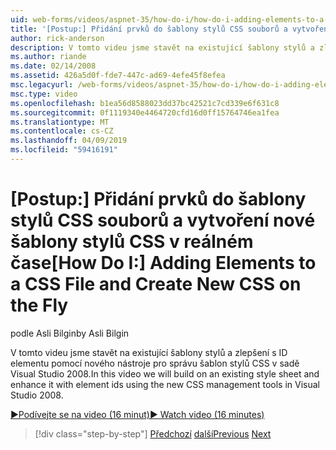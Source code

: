 ```yaml
---
uid: web-forms/videos/aspnet-35/how-do-i/how-do-i-adding-elements-to-a-css-file-and-create-new-css-on-the-fly
title: '[Postup:] Přidání prvků do šablony stylů CSS souborů a vytvoření nové šablony stylů CSS v reálném čase | Dokumentace Microsoftu'
author: rick-anderson
description: V tomto videu jsme stavět na existující šablony stylů a zlepšení s ID elementu pomocí nového nástroje pro správu šablon stylů CSS v sadě Visual Studio 2008.
ms.author: riande
ms.date: 02/14/2008
ms.assetid: 426a5d0f-fde7-447c-ad69-4efe45f8efea
msc.legacyurl: /web-forms/videos/aspnet-35/how-do-i/how-do-i-adding-elements-to-a-css-file-and-create-new-css-on-the-fly
msc.type: video
ms.openlocfilehash: b1ea56d8588023dd37bc42521c7cd339e6f631c8
ms.sourcegitcommit: 0f1119340e4464720cfd16d0ff15764746ea1fea
ms.translationtype: MT
ms.contentlocale: cs-CZ
ms.lasthandoff: 04/09/2019
ms.locfileid: "59416191"
---
```

# <a name="how-do-i-adding-elements-to-a-css-file-and-create-new-css-on-the-fly"></a><span data-ttu-id="c1e87-103">[Postup:] Přidání prvků do šablony stylů CSS souborů a vytvoření nové šablony stylů CSS v reálném čase</span><span class="sxs-lookup"><span data-stu-id="c1e87-103">[How Do I:] Adding Elements to a CSS File and Create New CSS on the Fly</span></span>

<span data-ttu-id="c1e87-104">podle Asli Bilgin</span><span class="sxs-lookup"><span data-stu-id="c1e87-104">by Asli Bilgin</span></span>

<span data-ttu-id="c1e87-105">V tomto videu jsme stavět na existující šablony stylů a zlepšení s ID elementu pomocí nového nástroje pro správu šablon stylů CSS v sadě Visual Studio 2008.</span><span class="sxs-lookup"><span data-stu-id="c1e87-105">In this video we will build on an existing style sheet and enhance it with element ids using the new CSS management tools in Visual Studio 2008.</span></span>

[<span data-ttu-id="c1e87-106">&#9654;Podívejte se na video (16 minut)</span><span class="sxs-lookup"><span data-stu-id="c1e87-106">&#9654; Watch video (16 minutes)</span></span>](https://channel9.msdn.com/Blogs/ASP-NET-Site-Videos/how-do-i-adding-elements-to-a-css-file-and-create-new-css-on-the-fly)

> [!div class="step-by-step"]
> <span data-ttu-id="c1e87-107">[Předchozí](how-do-i-working-with-visual-studio-2008-net-framework.md)
> [další](how-do-i-advance-cascading-style-sheet-features-and-management.md)</span><span class="sxs-lookup"><span data-stu-id="c1e87-107">[Previous](how-do-i-working-with-visual-studio-2008-net-framework.md)
[Next](how-do-i-advance-cascading-style-sheet-features-and-management.md)</span></span>
